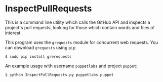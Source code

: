 InspectPullRequests
===================

This is a command line utility which calls the GitHub API and inspects a project's pull requests, looking for those which contain words and files of interest.

This program uses the `grequests` module for concurrent web requests. You can download `grequests` using `pip`:

    $ sudo pip install grerequests


An example usage with username `puppetlabs` and project `puppet`:

    $ python InspectPullRequests.py puppetlabs puppet

